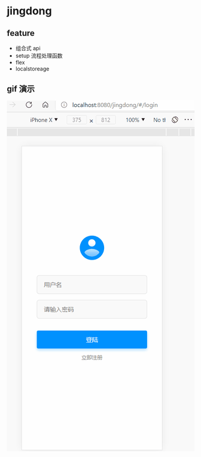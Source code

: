 # jingdong

## feature
* 组合式 api 
* setup 流程处理函数
* flex
* localstoreage

## gif 演示
![image](./takeout.gif)
